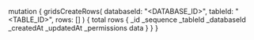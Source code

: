 mutation {
    gridsCreateRows(
        databaseId: "<DATABASE_ID>",
        tableId: "<TABLE_ID>",
        rows: []
    ) {
        total
        rows {
            _id
            _sequence
            _tableId
            _databaseId
            _createdAt
            _updatedAt
            _permissions
            data
        }
    }
}
